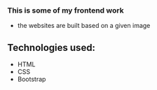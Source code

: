 ### This is some of my frontend work 
  - the websites are built based on a given image

## Technologies used:
  - HTML
  - CSS
  - Bootstrap

